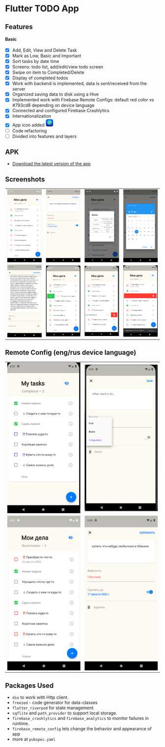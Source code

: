 # Flutter TODO App

## Features
#### Basic
- [x] Add, Edit, View and Delete Task
- [x] Mark as Low, Basic and Important
- [x] Sort tasks by date time
- [x] Screens: todo list, add/edit/view todo screen
- [x] Swipe on item to Completed/Delete   
- [x] Display of completed todos
- [x] Work with backend is implemented, data is sent/received from the server
- [x] Organized saving data to disk using a Hive
- [x] Implemented work with Firebase Remote Configs: default red color vs #793cd8 depending on device language
- [x] Connected and configured Firebase Crashlytics
- [x] Internationalization
- [x] App icon added <img src="https://github.com/olndl/todoapp/blob/develop/assets/icons/icon.png" width="25" />
- [ ] Сode refactoring
- [ ] Divided into features and layers

## APK
- [Download the latest version of the app]()


## Screenshots
<div style="text-align: center">
  <table>
    <tr>
      <td style="text-align: center">
        <img src="https://github.com/olndl/todoapp/blob/develop/assets/screens/ru_list.png" width="250" />
      </td>
      <td style="text-align: center">
        <img src="https://github.com/olndl/todoapp/blob/develop/assets/screens/add_todo.png" width="250" />
      </td>
       <td style="text-align: center">
        <img src="https://github.com/olndl/todoapp/blob/develop/assets/screens/view.png" width="250" />
      </td>
       <td style="text-align: center">
        <img src="https://github.com/olndl/todoapp/blob/develop/assets/screens/calendar.png" width="250" />
      </td>
    </tr>
   <tr>
    <td style="text-align: center">
        <img src="https://github.com/olndl/todoapp/blob/develop/assets/screens/long_todo.png" width="250" />
      </td>
      <td style="text-align: center">
        <img src="https://github.com/olndl/todoapp/blob/develop/assets/screens/check.png" width="250 height="100" />
      </td>
      <td style="text-align: center">
        <img src="https://github.com/olndl/todoapp/blob/develop/assets/screens/dismis.png" width="250" />
      </td>
      <td style="text-align: center">
        <img src="https://github.com/olndl/todoapp/blob/develop/assets/screens/long_dis.png" width="250" />
      </td>
    </tr>
  </table>
</div>

## Remote Config (eng/rus device language)
<div style="text-align: center">
  <table>
    <tr>
      <td style="text-align: center">
        <img src="https://github.com/olndl/todoapp/blob/develop/assets/screens/todoeng.png" width="250" />
      </td>
      <td style="text-align: center">
        <img src="https://github.com/olndl/todoapp/blob/develop/assets/screens/eng_add.png" width="250" />
      </td>
    </tr>
   <tr>
    <td style="text-align: center">
        <img src="https://github.com/olndl/todoapp/blob/develop/assets/screens/ru_list.png" width="250" />
      </td>
      <td style="text-align: center">
        <img src="https://github.com/olndl/todoapp/blob/develop/assets/screens/add_todo.png" width="250" />
      </td>
    </tr>
  </table>
</div>

## Packages Used

- `dio` to work with Http client.
- `freezed` - code generator for data-classes
- `flutter_riverpod` for state management.
- `sqflite` and `path_provider` to support local storage.
- `firebase_crashlytics` and `firebase_analytics` to monitor failures in runtime.
- `firebase_remote_config` lets change the behavior and appearance of app
- more at `pubspec.yaml`

